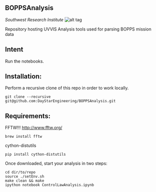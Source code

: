 BOPPSAnalysis
-----
*Southwest Research Institute*
![alt tag](http://www.boulder.swri.edu/clark/swrilogo.gif)

Repository hosting UVVIS Analysis tools used for parsing BOPPS mission data

## Intent

Run the notebooks. 

## Installation:
Perform a recursive clone of this repo in order to work locally. 

    git clone --recursive git@github.com:DayStarEngineering/BOPPSAnalysis.git


## Requirements:
FFTW!!! http://www.fftw.org/

    brew install fftw

cython-distutils

    pip install cython-distutils

    

    
Once downloaded, start your analysis in two steps:

    cd dir/to/repo
    source ./setEnv.sh
    make clean && make
    ipython notebook ControlLawAnalysis.ipynb